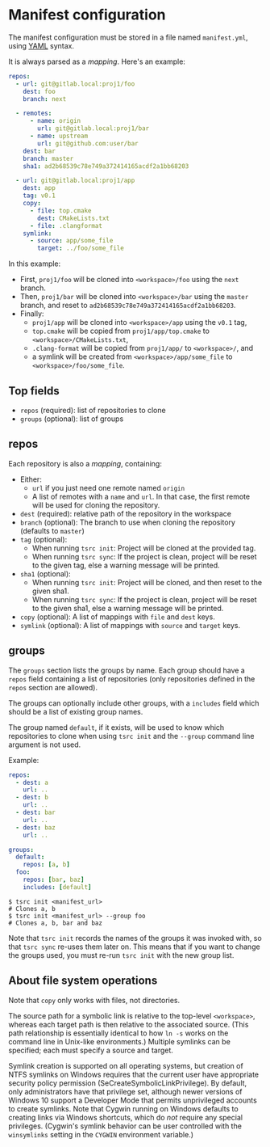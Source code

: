 # Manifest configuration

The manifest configuration must be stored in a file named `manifest.yml`, using
[YAML](https://yaml.org) syntax.

It is always parsed as a *mapping*. Here's an example:

```yaml
repos:
  - url: git@gitlab.local:proj1/foo
    dest: foo
    branch: next

  - remotes:
      - name: origin
        url: git@gitlab.local:proj1/bar
      - name: upstream
        url: git@github.com:user/bar
    dest: bar
    branch: master
    sha1: ad2b68539c78e749a372414165acdf2a1bb68203

  - url: git@gitlab.local:proj1/app
    dest: app
    tag: v0.1
    copy:
      - file: top.cmake
        dest: CMakeLists.txt
      - file: .clangformat
    symlink:
      - source: app/some_file
        target: ../foo/some_file
```

In this example:

* First, `proj1/foo` will be cloned into `<workspace>/foo` using the `next` branch.
* Then, `proj1/bar` will be cloned into `<workspace>/bar` using the `master` branch, and reset to `ad2b68539c78e749a372414165acdf2a1bb68203`.
* Finally:
    * `proj1/app` will be cloned into `<workspace>/app` using the `v0.1` tag,
    * `top.cmake` will be copied from `proj1/app/top.cmake` to `<workspace>/CMakeLists.txt`,
    * `.clang-format` will be copied from `proj1/app/` to `<workspace>/`, and
    * a symlink will be created from `<workspace>/app/some_file` to `<workspace>/foo/some_file`.



## Top fields


* `repos` (required): list of repositories to clone
* `groups` (optional): list of groups

## repos

Each repository is also a *mapping*, containing:

* Either:
    * `url` if you just need one remote named `origin`
    * A list of remotes with a `name` and `url`. In that case, the first remote
      will be used for cloning the repository.
* `dest` (required): relative path of the repository in the workspace
* `branch` (optional): The branch to use when cloning the repository (defaults
  to `master`)
* `tag` (optional):
    * When running `tsrc init`: Project will be cloned at the provided tag.
    * When running `tsrc sync`:  If the project is clean, project will be reset
    to the given tag, else a warning message will be printed.
* `sha1` (optional):
    * When running `tsrc init`: Project will be cloned, and then reset to the given sha1.
    * When running `tsrc sync`:  If the project is clean, project will be reset
    to the given sha1, else a warning message will be printed.
* `copy` (optional): A list of mappings with `file` and `dest` keys.
* `symlink` (optional): A list of mappings with `source` and `target` keys.


## groups

The `groups` section lists the groups by name. Each group should have a `repos` field
containing a list of repositories (only repositories defined in the `repos` section are allowed).

The groups can optionally include other groups, with a `includes` field which should be
a list of existing group names.

The group named `default`, if it exists, will be used to know which repositories to clone
when using `tsrc init` and the `--group` command line argument is not used.

Example:

```yaml
repos:
  - dest: a
    url: ..
  - dest: b
    url: ..
  - dest: bar
    url: ..
  - dest: baz
    url: ..

groups:
  default:
    repos: [a, b]
  foo:
    repos: [bar, baz]
    includes: [default]
```

```console
$ tsrc init <manifest_url>
# Clones a, b
$ tsrc init <manifest_url> --group foo
# Clones a, b, bar and baz
```

Note that `tsrc init` records the names of the groups it was invoked
with, so that `tsrc sync` re-uses them later on. This means that if you
want to change the groups used, you must re-run `tsrc init` with the new
group list.

## About file system operations

Note that `copy` only works with files, not directories.

The source path for a symbolic link is relative to the top-level `<workspace>`, whereas
each target path is then relative to the associated source.  (This path relationship
is essentially identical to how `ln -s` works on the command line in Unix-like
environments.)  Multiple symlinks can be specified; each must specify a source and target.

Symlink creation is supported on all operating systems, but creation of NTFS symlinks on
Windows requires that the current user have appropriate security policy permission
(SeCreateSymbolicLinkPrivilege).  By default, only administrators have that privilege set,
although newer versions of Windows 10 support a Developer Mode that permits unprivileged
accounts to create symlinks.  Note that Cygwin running on Windows defaults to creating
links via Windows shortcuts, which do *not* require any special privileges.
(Cygwin's symlink behavior can be user controlled with the `winsymlinks` setting
in the `CYGWIN` environment variable.)
